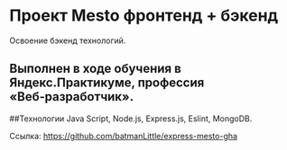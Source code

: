 # Проект Mesto фронтенд + бэкенд

Освоение бэкенд технологий.

## Выполнен в ходе обучения в Яндекс.Практикуме, профессия «Веб‑разработчик».

##Технологии Java Script, Node.js, Express.js, Eslint, MongoDB.

Ссылка: https://github.com/batmanLittle/express-mesto-gha

